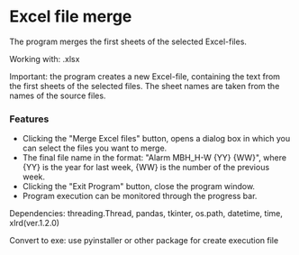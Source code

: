 # Excel file merge
The program merges the first sheets of the selected Excel-files.

Working with: .xlsx

Important:
the program creates a new Excel-file, containing the text from the first sheets of the selected files. The sheet names are taken from the names of the source files.

### Features 
* Clicking the "Merge Excel files" button, opens a dialog box in which you can select the files you want to merge.
* The final file name in the format: "Alarm MBH_H-W {YY} {WW}", where {YY} is the year for last week, {WW} is the number of the previous week.
* Clicking the "Exit Program" button, close the program window.
* Program execution can be monitored through the progress bar.

Dependencies: threading.Thread, pandas, tkinter, os.path, datetime, time, xlrd(ver.1.2.0)

Convert to exe: use pyinstaller or other package for create execution file